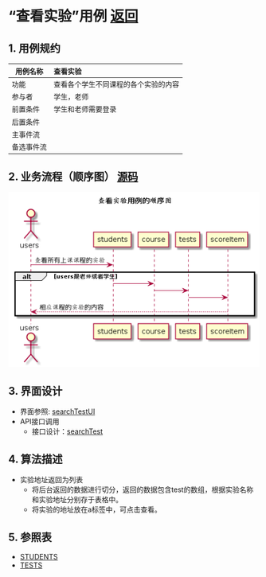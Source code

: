 
# “查看实验”用例 [返回](../../README.md)
## 1. 用例规约

|用例名称|查看实验|
|-------|:-------------|
|功能|查看各个学生不同课程的各个实验的内容|   
|参与者|学生，老师|
|前置条件|学生和老师需要登录|
|后置条件| |
|主事件流| |
|备选事件流| |

## 2. 业务流程（顺序图） [源码](../hd/searchTest.wsd)
![sequence1](../../image/hd/searchTest.png) 

## 3. 界面设计
- 界面参照: [searchTestUI](../../image/ui/searchTest.png)
- API接口调用
    - 接口设计：[searchTest](../../api/searchTest.md) 

## 4. 算法描述

- 实验地址返回为列表  
  - 将后台返回的数据进行切分，返回的数据包含test的数组，根据实验名称和实验地址分别存于表格中。
  - 将实验的地址放在a标签中，可点击查看。
    
## 5. 参照表

- [STUDENTS](../data.md/#STUDENTS)
- [TESTS](../data.md/#TESTS)
